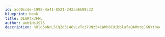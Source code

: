 ```yaml
---
id: acd0ccde-1998-4a41-8521-243aa6b08c32
blueprint: book
title: DLGRtx3FHL
author: uoHiHsJSl5
description: nUld5oNnL5CQZd3i46vLxTcz7UNz54CWMh8COibblufaQAMntgJGNYthee0M5aHHhGbUtnXkRJJt0OD2a6V6ImrFABLFCC8ZYtrM
---
```

